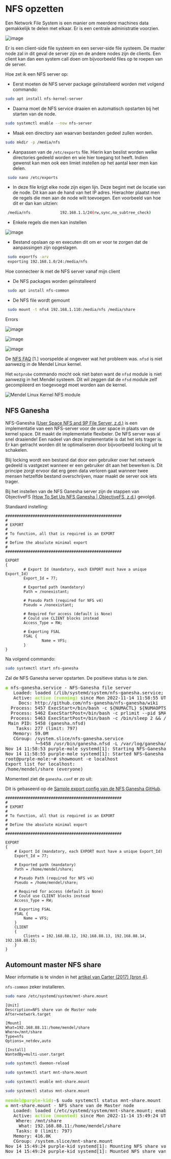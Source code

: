 # NFS opzetten

<!-- >Hoe we NFS eerst wilde instellen. 
>Hoe we het uiteindelijk hebben ingesteld en alle problemen die we daarbij hadden. -->

Een Network File System is een manier om meerdere machines data gemakkelijk te delen met elkaar. Er is een centrale administratie voorzien. 

![image](https://user-images.githubusercontent.com/93762886/214344959-fca3d278-8680-46f0-b199-427f17bb2240.png)

Er is een client-side file systeem en een server-side file systeem. De master node zal in dit geval de server zijn en de andere nodes zijn de clients. Een client kan dan een system call doen om bijvoorbeeld files op te roepen van de server. 

Hoe zet ik een NFS server op:
 - Eerst moeten de NFS server package geïnstalleerd worden met volgend commando: 
 ``` bash 
 sudo apt install nfs-kernel-server
 ```
 - Daarna moet de NFS service draaien en automatisch opstarten bij het starten van de node.
 ``` bash 
 sudo systemctl enable --now nfs-server
 ```
 - Maak een directory aan waarvan bestanden gedeel zullen worden. 
 ``` bash 
 sudo mkdir -p /media/nfs
 ```
- Aanpassen van de `/etc/exports` file. Hierin kan beslist worden welke directories gedeeld worden en wie hier toegang tot heeft. Indien gewenst kan men ook een limiet instellen op het aantal keer men kan delen. 
``` bash 
 sudo nano /etc/exports
 ```
- In deze file krijgt elke node zijn eigen lijn. Deze begint met de locatie van de node. Dit kan aan de hand van het IP adres. Hierachter plaatst men de regels die men aan de node wilt toevoegen. Een voorbeeld van hoe dit er dan kan uitzien:
``` bash 
 /media/nfs             192.168.1.1/24(rw,sync,no_subtree_check)
 ```
- Enkele regels die men kan instellen

![image](https://user-images.githubusercontent.com/93762886/214346156-8e20984e-7de0-49b4-8592-500a65a19074.png)

- Bestand opslaan op en executen dit om er voor te zorgen dat de aanpassingen zijn opgeslagen. 
``` bash 
 sudo exportfs -arv
 exporting 192.168.1.0/24:/media/nfs
 ```

Hoe connecteer ik met de NFS server vanaf mijn client
- De NFS packages worden geïnstalleerd
``` bash 
 sudo apt install nfs-common
 ```
- De NFS file wordt gemount
``` bash 
 sudo mount -t nfs4 192.168.1.110:/media/nfs /media/share
 ```

Errors 

![image](https://user-images.githubusercontent.com/93762886/214346700-6bf9c08b-3340-4ec3-b92f-49a7576e9149.png)

![image](https://user-images.githubusercontent.com/93762886/214346732-98ef0944-a848-43c3-9753-d5b369cea358.png)

![image](https://user-images.githubusercontent.com/93762886/214346758-cc84b0e7-cb8b-4b7b-803d-fd318cfc419a.png)


De [NFS FAQ](https://nfs.sourceforge.net/nfs-howto/ar01s07.html#nfsd_wont_start) [1.] voorspelde al ongeveer wat het probleem was. `nfsd` is niet aanwezig in de Mendel Linux kernel.

Het `motprobe` commando mocht ook niet baten want de `nfsd` module is niet aanwezig in het Mendel systeem. Dit wil zeggen dat de `nfsd` module zelf gecompileerd en toegevoegd moet worden aan de kernel.

![Mendel Linux Kernel NFS module](../assets/linux-kernel-nfsd.png)


## NFS Ganesha


NFS-Ganesha [(User Space NFS and 9P File Server, z.d.)](bronnen.md#nfs-setup) is een implementatie van een NFS-server voor de user space in plaats van de kernel space. Dit maakt de implementatie flexibeler. De NFS server was al snel draaiende! Een nadeel van deze implementatie is dat het iets trager is. Er kan getracht worden dit te optimaliseren door bijvoorbeeld locking uit te schakelen. 

Blij locking wordt een bestand dat door een gebruiker over het netwerk gedeeld is vastgezet wanneer er een gebruiker dit aan het bewerken is. Dit principe zorgt ervoor dat erg geen data verloren gaat wanneer twee mensen hetzelfde bestand overschrijven, maar maakt de server ook iets trager.  

Bij het instellen van de NFS Ganesha server zijn de stappen van ObjectiveFS [(How To Set Up NFS Ganesha | ObjectiveFS, z.d.)](bronnen.md#nfs-setup) gevolgd.

Standaard instelling:

```editorconfig
###################################################
#
# EXPORT
#
# To function, all that is required is an EXPORT
#
# Define the absolute minimal export
#
###################################################

EXPORT
{
        # Export Id (mandatory, each EXPORT must have a unique Export_Id)
        Export_Id = 77;

        # Exported path (mandatory)
        Path = /nonexistant;

        # Pseudo Path (required for NFS v4)
        Pseudo = /nonexistant;

        # Required for access (default is None)
        # Could use CLIENT blocks instead
        Access_Type = RW;

        # Exporting FSAL
        FSAL {
                Name = VFS;
        }
}
```

Na volgend commando: 

```bash
sudo systemctl start nfs-ganesha
```

Zal de NFS Ganesha server opstarten. De positieve status is te zien.

<pre><font color="#8AE234"><b>●</b></font> nfs-ganesha.service - NFS-Ganesha file server
   Loaded: loaded (/lib/systemd/system/nfs-ganesha.service; enabled; vendor preset: enabled)
   Active: <font color="#8AE234"><b>active (running)</b></font> since Mon 2022-11-14 11:58:55 UTC; 13s ago
     Docs: http://github.com/nfs-ganesha/nfs-ganesha/wiki
  Process: 5457 ExecStart=/bin/bash -c ${NUMACTL} ${NUMAOPTS} /usr/bin/ganesha.nfsd ${OPTIONS} ${EPOCH} (code=exited, status=0/SUCCESS)
  Process: 5462 ExecStartPost=/bin/bash -c prlimit --pid $MAINPID --nofile=$NOFILE:$NOFILE (code=exited, status=0/SUCCESS)
  Process: 5463 ExecStartPost=/bin/bash -c /bin/sleep 2 &amp;&amp; /usr/bin/dbus-send --system   --dest=org.ganesha.nfsd --type=method_call /or
 Main PID: 5458 (ganesha.nfsd)
    Tasks: 277 (limit: 797)
   Memory: 59.0M
   CGroup: /system.slice/nfs-ganesha.service
           └─5458 /usr/bin/ganesha.nfsd -L /var/log/ganesha/ganesha.log -f /etc/ganesha/ganesha.conf -N NIV_EVENT
Nov 14 11:58:53 purple-mole systemd[1]: Starting NFS-Ganesha file server...
Nov 14 11:58:55 purple-mole systemd[1]: Started NFS-Ganesha file server.
root@purple-mole:~# showmount -e localhost
Export list for localhost:
/home/mendel/share (everyone)
</pre>




Momenteel ziet de `ganesha.conf` er zo uit:

Dit is gebaseerd op de [Sample export config van de NFS Ganesha GitHub](bronnen.md#nfs-setup).

```editorconfig
###################################################
#
# EXPORT
#
# To function, all that is required is an EXPORT
#
# Define the absolute minimal export
#
###################################################

EXPORT
{
	# Export Id (mandatory, each EXPORT must have a unique Export_Id)
	Export_Id = 77;

	# Exported path (mandatory)
	Path = /home/mendel/share;

	# Pseudo Path (required for NFS v4)
	Pseudo = /home/mendel/share;

	# Required for access (default is None)
	# Could use CLIENT blocks instead
	Access_Type = RW;

	# Exporting FSAL
	FSAL {
		Name = VFS;
	}
	CLIENT
	{
		Clients = 192.168.88.12, 192.168.88.13, 192.168.88.14, 192.168.88.15;
	}
}
```



## Automount master NFS share

Meer informatie is te vinden in het [artikel van Carter (2017) [bron 4]](bronnen.md#nfs-setup).

`nfs-common` zeker installeren.

```bash
sudo nano /etc/systemd/system/mnt-share.mount
```

```systemd
[Unit]
Description=NFS share van de Master node
After=network.target

[Mount]
What=192.168.88.11:/home/mendel/share
Where=/mnt/share
Type=nfs
Options=_netdev,auto

[Install]
WantedBy=multi-user.target
```

```bash
sudo systemctl daemon-reload
```

```bash
sudo systemctl start mnt-share.mount
```

```bash
sudo systemctl enable mnt-share.mount
```

```bash
sudo systemctl status mnt-share.mount
```

<pre><font color="#8AE234"><b>mendel@purple-kid</b></font>:<font color="#729FCF"><b>~</b></font>$ sudo systemctl status mnt-share.mount
<font color="#8AE234"><b>●</b></font> mnt-share.mount - NFS share van de Master node
   Loaded: loaded (/etc/systemd/system/mnt-share.mount; enabled; vendor preset: enabled)
   Active: <font color="#8AE234"><b>active (mounted)</b></font> since Mon 2022-11-14 15:49:24 UTC; 1min 58s ago
    Where: /mnt/share
     What: 192.168.88.11:/home/mendel/share
    Tasks: 0 (limit: 797)
   Memory: 416.0K
   CGroup: /system.slice/mnt-share.mount
Nov 14 15:49:24 purple-kid systemd[1]: Mounting NFS share van de Master node...
Nov 14 15:49:24 purple-kid systemd[1]: Mounted NFS share van de Master node.
</pre>
